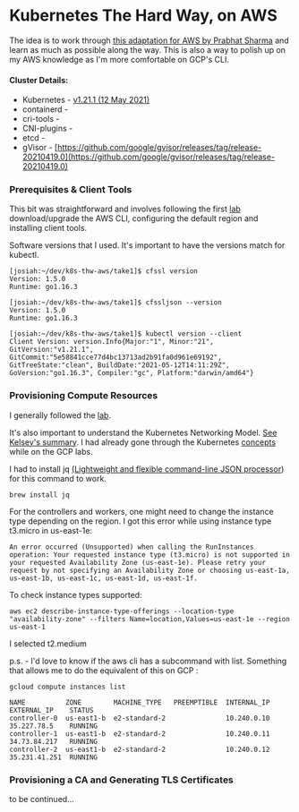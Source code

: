 # Kubernetes The Hard Way, on AWS

The idea is to work through [this adaptation for AWS by Prabhat Sharma](https://github.com/prabhatsharma/kubernetes-the-hard-way-aws) and learn as much as possible along the way. This is also a way to polish up on my AWS knowledge as I'm more comfortable on GCP's CLI.


#### Cluster Details:
- Kubernetes - [v1.21.1 (12 May 2021)](https://kubernetes.io/releases/)
- containerd -
- cri-tools -
- CNI-plugins -
- etcd -
- gVisor - [https://github.com/google/gvisor/releases/tag/release-20210419.0](https://github.com/google/gvisor/releases/tag/release-20210419.0)


### Prerequisites & Client Tools
This bit was straightforward and involves following the first [lab](https://github.com/prabhatsharma/kubernetes-the-hard-way-aws/blob/master/docs/01-prerequisites.md) download/upgrade the AWS CLI, configuring the default region and installing client tools.

Software versions that I used. It's important to have the versions match for kubectl.
```
[josiah:~/dev/k8s-thw-aws/take1]$ cfssl version
Version: 1.5.0
Runtime: go1.16.3

[josiah:~/dev/k8s-thw-aws/take1]$ cfssljson --version
Version: 1.5.0
Runtime: go1.16.3

[josiah:~/dev/k8s-thw-aws/take1]$ kubectl version --client
Client Version: version.Info{Major:"1", Minor:"21", GitVersion:"v1.21.1", GitCommit:"5e58841cce77d4bc13713ad2b91fa0d961e69192", GitTreeState:"clean", BuildDate:"2021-05-12T14:11:29Z", GoVersion:"go1.16.3", Compiler:"gc", Platform:"darwin/amd64"}

```

### Provisioning Compute Resources

I generally followed the [lab](https://github.com/prabhatsharma/kubernetes-the-hard-way-aws/blob/master/docs/03-compute-resources.md).

It's also important to understand the Kubernetes Networking Model. [See Kelsey's summary](https://github.com/kelseyhightower/kubernetes-the-hard-way/blob/master/docs/03-compute-resources.md). I had already gone through the Kubernetes [concepts](https://kubernetes.io/docs/concepts/) while on the GCP labs.

I had to install jq [(Lightweight and flexible command-line JSON processor](https://stedolan.github.io/jq/)) for this command to work.

```
brew install jq
```

For the controllers and workers, one might need to change the instance type depending on the region. I got this error while using instance type t3.micro in us-east-1e:

```
An error occurred (Unsupported) when calling the RunInstances operation: Your requested instance type (t3.micro) is not supported in your requested Availability Zone (us-east-1e). Please retry your request by not specifying an Availability Zone or choosing us-east-1a, us-east-1b, us-east-1c, us-east-1d, us-east-1f.
```

To check instance types supported:

```
aws ec2 describe-instance-type-offerings --location-type "availability-zone" --filters Name=location,Values=us-east-1e --region us-east-1
```

I selected t2.medium 


p.s. - I'd love to know if the aws cli has a subcommand with list. Something that allows me to do the equivalent of this on GCP :

```
gcloud compute instances list

NAME          ZONE        MACHINE_TYPE   PREEMPTIBLE  INTERNAL_IP  EXTERNAL_IP    STATUS
controller-0  us-east1-b  e2-standard-2               10.240.0.10  35.227.78.5    RUNNING
controller-1  us-east1-b  e2-standard-2               10.240.0.11  34.73.84.217   RUNNING
controller-2  us-east1-b  e2-standard-2               10.240.0.12  35.231.41.251  RUNNING

```
### Provisioning a CA and Generating TLS Certificates
to be continued... 
